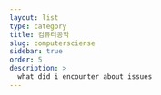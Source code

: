 ```yaml
---
layout: list
type: category
title: 컴퓨터공학
slug: computersciense
sidebar: true
order: 5
description: >
  what did i encounter about issues
---
```

